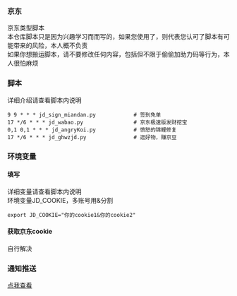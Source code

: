 ### 京东 
京东类型脚本     
本仓库脚本只是因为兴趣学习而而写的，如果您使用了，则代表您认可了脚本有可能带来的风险，本人概不负责                                       
如果你想搬运脚本，请不要修改任何内容，包括但不限于偷偷加助力码等行为，本人很怕麻烦         
### 脚本
详细介绍请查看脚本内说明        
           
```
9 9 * * * jd_sign_miandan.py            # 签到免单  
17 */6 * * * jd_wabao.py                # 京东极速版发财挖宝
0,1 0,1 * * * jd_angryKoi.py            # 愤怒的锦鲤修复
17 */6 * * * jd_ghwzjd.py               # 逛好物，赚京豆
```
### 环境变量
#### 填写
详细变量请查看脚本内说明      
环境变量JD_COOKIE，多账号用&分割       
           
```
export JD_COOKIE="你的cookie1&你的cookie2"    
```
#### 获取京东cookie
自行解决    
        
### 通知推送
[点我查看](https://github.com/wuye999/myScripts/blob/main/send.md)        
         


